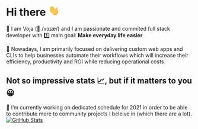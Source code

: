 # Hi there  <img src="https://raw.githubusercontent.com/vpetkovic/vpetkovic/main/wave.gif" width="30px">

🧑 I am Voja (👅 /vɔɪæ/) and I am passionate and commited full stack  developer with 1️⃣ main goal: **Make everyday life easier**  

📅 Nowadays, I am primarily focused on delivering custom web apps and CLIs to help businesses automate their workflows which will increase their efficiency, productivity and ROI while reducing operational costs.

## Not so impressive stats 📈, but if it matters to you 😀
🔭 I’m currently working on dedicated schedule for 2021 in order to be able to contribute more to community projects I beleive in (which there are a lot).  
[![GitHub Stats](https://github-readme-stats.vercel.app/api?username=vpetkovic&count_private=true&show_icons=true&hide=stars&theme=highcontrast)](https://github.com/anuraghazra/github-readme-stats)

<!-- [![This week I spent time on:](https://github-readme-stats.vercel.app/api/wakatime?username=vpetkovic)](https://github.com/anuraghazra/github-readme-stats) -->

<!--
**vpetkovic/vpetkovic** is a ✨ _special_ ✨ repository because its `README.md` (this file) appears on your GitHub profile.

Here are some ideas to get you started:

- 🔭 I’m currently working on ...
- 🌱 I’m currently learning ...
- 👯 I’m looking to collaborate on ...
- 🤔 I’m looking for help with ...
- 💬 Ask me about ...
- 📫 How to reach me: ...
- 😄 Pronouns: ...
- ⚡ Fun fact: ...
-->
